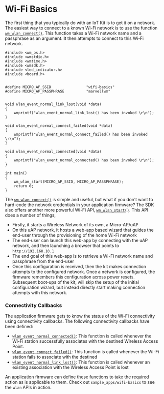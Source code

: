 # Wi-Fi Basics

The first thing that you typically do with an IoT Kit is to get it on a network. The easiest way to connect to a known Wi-Fi network is to use the function [`wm_wlan_connect()`](http://marvell-iot.github.io/aws_starter_sdk/wmsdk_8h.html#abadf6262ff53dd041ebd0c3933bb2bdc). This function takes a Wi-Fi network name and a passphrase as an argument. It then attempts to connect to this Wi-Fi network.

```
#include <wm_os.h>
#include <wmstdio.h>
#include <wmtime.h>
#include <wmsdk.h>
#include <led_indicator.h>
#include <board.h>


#define MICRO_AP_SSID                "wifi-basics"
#define MICRO_AP_PASSPHRASE          "marvellwm"


void wlan_event_normal_link_lost(void *data)
{
	wmprintf("wlan_event_normal_link_lost() has been invoked \r\n");
}

void wlan_event_normal_connect_failed(void *data)
{
	wmprintf("wlan_event_normal_connect_failed() has been invoked \r\n");
}

void wlan_event_normal_connected(void *data)
{
	wmprintf("wlan_event_normal_connected() has been invoked \r\n");
}

int main()
{
	wm_wlan_start(MICRO_AP_SSID, MICRO_AP_PASSPHRASE);
	return 0;
}

```

The [`wm_wlan_connect()`](http://marvell-iot.github.io/aws_starter_sdk/wmsdk_8h.html#abadf6262ff53dd041ebd0c3933bb2bdc) is simple and useful, but what if you don't want to hard-code the network credentials in your application firmware? The SDK also offers another more powerful Wi-Fi API, [`wm_wlan_start()`](http://marvell-iot.github.io/aws_starter_sdk/wmsdk_8h.html#a487b6f0c6c72bd77453b110d9accb4f0). This API does a number of things,

- Firstly, it starts a Wireless Network of its own, a Micro-AP/uAP
- On this uAP network, it hosts a web-app based wizard that guides the end-user through the provisioning of the home Wi-Fi network
- The end-user can launch this web-app by connecting with the uAP network, and then launching a browser that points to `http://192.168.10.1`
- The end goal of this web-app is to retrieve a Wi-Fi network name and passphrase from the end-user
- Once this configuration is received, then the kit makes connection attempts to the configured network. Once a network is configured, the firmware remembers this configuration across power resets. Subsequent boot-ups of the kit, will skip the setup of the initial configuration wizard, but instead directly start making connection attempts with this network.

### Connectivity Callbacks
The application firmware gets to know the status of the Wi-Fi connectivity using connectivity callbacks. The following connectivity callbacks have been defined:

- [`wlan_event_normal_connected()`](http://marvell-iot.github.io/aws_starter_sdk/wmsdk_8h.html#a406020d6598caca9eb8074321ca7ccb1): This function is called whenever the Wi-Fi station successfully associates with the destined Wireless Access Point.
- [`wlan_event_connect_failed()`](http://marvell-iot.github.io/aws_starter_sdk/wmsdk_8h.html#a51ba3386516da0efca21ae06defe5636): This function is called whenever the Wi-Fi station fails to associate with the destined
- [`wlan_event_normal_link_lost()`](http://marvell-iot.github.io/aws_starter_sdk/wmsdk_8h.html#a41961638c0f6880ffdc32d1cc56caaa9): This function is called whenever an existing association with the Wireless Access Point is lost

An application firmware can define these functions to take the required action as is applicable to them. Check out `sample_apps/wifi-basics` to see the `wlan` APIs in action. 
